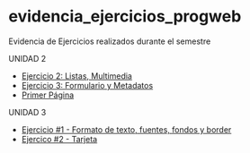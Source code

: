 # evidencia_ejercicios_progweb
Evidencia de Ejercicios realizados durante el semestre

UNIDAD 2
- [Ejercicio 2: Listas, Multimedia](/ejercicio_2_Listas_Multimedia/Ejercicio1-PáginaWeb.html)
- [Ejercicio 3: Formulario y Metadatos](/ejercicio3_Formularios_Metadatos/ejercicio3.html)
- [Primer Página](/primer_pagina/index.html)

UNIDAD 3
- [Ejercicio #1 - Formato de texto, fuentes, fondos y border](u3_Ejercicio1/index.html)
- [Ejercico #2 - Tarjeta](u3_ejercicio_2/index.html)

